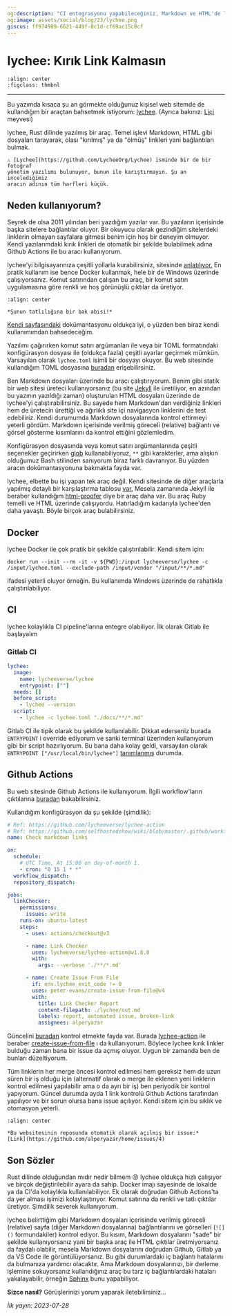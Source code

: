 ```yaml
---
og:description: "CI entegrasyonu yapabileceğiniz, Markdown ve HTML'de link kontrolü yapan bir araç"
og:image: assets/social/blog/23/lychee.png
giscus: ff974989-6621-449f-8c1d-cf69ac15c8cf
---
```


# lychee: Kırık Link Kalmasın

```{figure} /extra/assets/social/blog/23/lychee.png
:align: center
:figclass: thmbnl
```

---

Bu yazımda kısaca şu an görmekte olduğunuz kişisel web sitemde de kullandığım
bir araçtan bahsetmek istiyorum:
[lychee](https://github.com/lycheeverse/lychee). (Ayrıca bakınız:
[Liçi](https://tr.wikipedia.org/wiki/Li%C3%A7i) meyvesi)

lychee, Rust dilinde yazılmış bir araç. Temel işlevi Markdown, HTML gibi dosyaları
tarayarak, olası "kırılmış" ya da "ölmüş" linkleri yani bağlantıları bulmak.

```{note}
⚠️ [Lychee](https://github.com/LycheeOrg/Lychee) isminde bir de bir fotoğraf
yönetim yazılımı bulunuyor, bunun ile karıştırmayın. Şu an incelediğimiz
aracın adının tüm harfleri küçük.
```

## Neden kullanıyorum?

Seyrek de olsa 2011 yılından beri yazdığım yazılar var. Bu yazıların içerisinde
başka sitelere bağlantılar oluyor. Bir okuyucu olarak gezindiğim sitelerdeki
linklerin olmayan sayfalara gitmesi benim için hoş bir deneyim olmuyor. Kendi
yazılarımdaki kırık linkleri de otomatik bir şekilde bulabilmek adına Github
Actions ile bu aracı kullanıyorum.

lychee'yi bilgisayarınıza çeşitli yollarla kurabilirsiniz, sitesinde
[anlatılıyor.](https://github.com/lycheeverse/lychee#installation) En pratik
kullanım ise bence Docker kullanmak, hele bir de Windows üzerinde çalışıyorsanız.
Komut satırından çalışan bu araç, bir komut satırı uygulamasına göre renkli ve
hoş görünüşlü çıktılar da üretiyor.

```{figure} assets/lychee-a.png
:align: center

*Şunun tatlılığına bir bak abisi!*
```

[Kendi sayfasındaki](https://github.com/lycheeverse/lychee) dokümantasyonu oldukça
iyi, o yüzden ben biraz kendi kullanımımdan bahsedeceğim.

Yazılımı çağırırken komut satırı argümanları ile veya bir TOML formatındaki
konfigürasyon dosyası ile (oldukça fazla) çeşitli ayarlar geçirmek mümkün.
Varsayılan olarak `lychee.toml` isimli bir dosyayı okuyor. Bu web sitesinde
kullandığım TOML dosyasına
[buradan](https://github.com/alperyazar/home/blob/master/lychee.toml)
erişebilirsiniz.

Ben Markdown dosyaları üzerinde bu aracı çalıştırıyorum. Benim gibi statik bir
web sitesi üreteci kullanıyorsanız (bu site [Jekyll](https://jekyllrb.com/) ile
üretiliyor, en azından bu yazının yazıldığı zaman) oluşturulan HTML dosyaları
üzerinde de lychee'yi çalıştırabilirsiniz. Bu sayede hem Markdown'dan verdiğiniz
linkleri hem de üretecin ürettiği ve ağırlıklı site içi navigasyon linklerini de
test edebiliriz. Kendi durumumda Markdown dosyalarında kontrol ettirmeyi yeterli
gördüm. Markdown içerisinde verilmiş göreceli (relative) bağlantı ve görsel
gösterme kısımlarını da kontrol ettiğini gözlemledim.

Konfigürasyon dosyasında veya komut satırı argümanlarında çeşitli seçenekler
geçirirken [glob](https://en.wikipedia.org/wiki/Glob_(programming)) kullanabiliyoruz,
`**` gibi karakterler, ama alışkın olduğumuz Bash stilinden sanıyorum biraz farklı
davranıyor. Bu yüzden aracın dokümantasyonuna bakmakta fayda var.

lychee, elbette bu işi yapan tek araç değil. Kendi sitesinde de diğer araçlarla
yapılmış detaylı bir karşılaştırma tablosu
[var.](https://github.com/lycheeverse/lychee#features) Mesela zamanında Jekyll
ile beraber kullandığım
[html-proofer](https://github.com/gjtorikian/html-proofer) diye bir araç daha
var. Bu araç Ruby temelli ve HTML üzerinde çalışıyordu. Hatırladığım kadarıyla
lychee'den daha yavaştı. Böyle birçok araç bulabilirsiniz.

## Docker

lychee Docker ile çok pratik bir şekilde çalıştırılabilir. Kendi sitem için:

```shell
docker run --init --rm -it -v ${PWD}:/input lycheeverse/lychee -c /input/lychee.toml --exclude-path /input/vendor "/input/**/*.md"
```

ifadesi yeterli oluyor örneğin. Bu kullanımda Windows üzerinde de rahatlıkla
çalıştırılabiliyor.

## CI

lychee kolaylıkla CI pipeline'larına entegre olabiliyor. İlk olarak Gitlab ile
başlayalım

### Gitlab CI

```yaml
lychee:
  image:
    name: lycheeverse/lychee
    entrypoint: [""]
  needs: []
  before_script:
    - lychee --version
  script:
    - lychee -c lychee.toml "./docs/**/*.md"
```

Gitlab CI ile tipik olarak bu şekilde kullanılabilir. Dikkat ederseniz burada
`ENTRYPOINT` i override ediyorum ve sanki terminal üzerinden kullanıyorum gibi
bir script hazırlıyorum. Bu bana daha kolay geldi, varsayılan olarak `ENTRYPOINT
["/usr/local/bin/lychee"]`
[tanımlanmış](https://hub.docker.com/layers/lycheeverse/lychee/latest/images/sha256-0ee1779a9102c57d6bd4e3133e557d26d4fe6ca9fe9c05382d5eb2cd8a091cf8?context=explore)
durumda.

## Github Actions

Bu web sitesinde Github Actions ile kullanıyorum. İlgili workflow'ların çıktılarına
[buradan](https://github.com/alperyazar/home/actions/workflows/md-link-check.yml)
bakabilirsiniz.

Kullandığım konfigürasyon da şu şekilde (şimdilik):

```yaml
# Ref: https://github.com/lycheeverse/lychee-action
# Ref: https://github.com/selfhostedshow/wiki/blob/master/.github/workflows/brokenLinks.yml
name: Check markdown links

on:
  schedule:
    # UTC Time, At 15:00 on day-of-month 1.
    - cron: "0 15 1 * *"
  workflow_dispatch:
  repository_dispatch:

jobs:
  linkChecker:
    permissions:
      issues: write
    runs-on: ubuntu-latest
    steps:
      - uses: actions/checkout@v3

      - name: Link Checker
        uses: lycheeverse/lychee-action@v1.8.0
        with:
          args: --verbose './**/*.md'

      - name: Create Issue From File
        if: env.lychee_exit_code != 0
        uses: peter-evans/create-issue-from-file@v4
        with:
          title: Link Checker Report
          content-filepath: ./lychee/out.md
          labels: report, automated issue, broken-link
          assignees: alperyazar
```

Güncelini [buradan](https://github.com/alperyazar/home/blob/master/.github/workflows/md-link-check.yml)
kontrol etmekte fayda var. Burada [lychee-action](https://github.com/lycheeverse/lychee-action)
ile beraber [create-issue-from-file](https://github.com/peter-evans/create-issue-from-file)
ı da kullanıyorum. Böylece lychee kırık linkler bulduğu zaman bana bir issue da
açmış oluyor. Uygun bir zamanda ben de bunları düzeltiyorum.

Tüm linklerin her merge öncesi kontrol edilmesi hem gereksiz hem de uzun süren
bir iş olduğu için (alternatif olarak o merge ile eklenen yeni linklerin
kontrol edilmesi yapılabilir ama o da ayrı bir iş) ben periyodik bir kontrol
yapıyorum. Güncel durumda ayda 1 link kontrolü Github Actions tarafından yapılıyor
ve bir sorun olursa bana issue açılıyor. Kendi sitem için bu sıklık ve otomasyon
yeterli.

```{figure} assets/lychee-1.png
:align: center

*Bu websitesinin reposunda otomatik olarak açılmış bir issue:*
[Link](https://github.com/alperyazar/home/issues/4)
```

## Son Sözler

Rust dilinde olduğundan mıdır nedir bilmem 😝 lychee oldukça hızlı çalışıyor
ve birçok değiştirilebilir ayara da sahip. Docker imajı sayesinde de lokalde
ya da CI'da kolaylıkla kullanılabiliyor. Ek olarak doğrudan Github Actions'ta
da yer alması işimizi kolaylaştırıyor. Komut satırına da renkli ve tatlı çıktılar
üretiyor. Şimdilik severek kullanıyorum.

lychee belirttiğim gibi Markdown dosyaları içerisinde verilmiş göreceli (relative)
sayfa (diğer Markdown dosyalarına) bağlantılarını ve görselleri
(`![]()` formundakiler) kontrol ediyor. Bu kısım, Markdown dosyalarını "sade"
bir şekilde kullanıyorsanız yani bir başka araç ile HTML çıktılar üretmiyorsanız
da faydalı olabilir, mesela Markdown dosyalarını doğrudan Github, Gitlab ya da
VS Code ile görüntülüyorsanız. Bu gibi durumlardaki iç bağlantı hatalarını da
bulmanıza yardımcı olacaktır. Ama Markdown dosyalarınızı, bir derleme işlemine
sokuyorsanız kullandığınız araç bu tarz iç bağlantılardaki hataları yakalayabilir,
örneğin [Sphinx](https://www.sphinx-doc.org) bunu yapabiliyor.

**Sizce nasıl?** Görüşlerinizi yorum yaparak iletebilirsiniz…

*İlk yayın: 2023-07-28*
